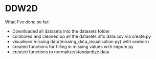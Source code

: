 # DDW2D

What I've done so far:
- Downloaded all datasets into the datasets folder
- combined and cleaned up all the datasets into data.csv via create.py
- visualised missing data(missing_data_visualisation.py) with seaborn
- created functions for filling in missing values with impute.py
- created functions to normalize/standardize data
